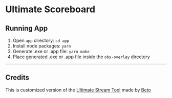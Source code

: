 # Ultimate Scoreboard

## Running App

1. Open `app` directory: `cd app`
2. Install node packages: `yarn`
3. Generate .exe or .app file: `yarn make`
4. Place generated .exe or .app file inside the `obs-overlay` directory

---

## Credits

This is customized version of the [Ultimate Stream Tool](https://github.com/pokerobybeto/Ultimate-Stream-Tool/tree/main) made by [Beto](https://twitter.com/pokeroby_beto)
